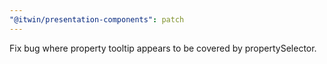 ```yaml
---
"@itwin/presentation-components": patch
---
```


Fix bug where property tooltip appears to be covered by propertySelector.
